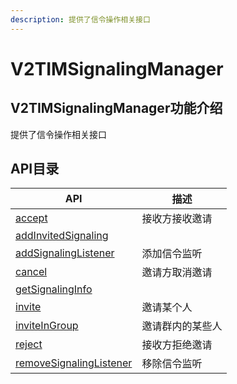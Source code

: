 ```yaml
---
description: 提供了信令操作相关接口
---
```


# V2TIMSignalingManager

## V2TIMSignalingManager功能介绍

提供了信令操作相关接口

## API目录

| API                                                                                                                                                                              | 描述       |
| -------------------------------------------------------------------------------------------------------------------------------------------------------------------------------- | -------- |
| [accept](https://pub.dev/documentation/tencent\_im\_sdk\_plugin/latest/manager\_v2\_tim\_signaling\_manager/V2TIMSignalingManager/accept.html)                                   | 接收方接收邀请  |
| [addInvitedSignaling](https://pub.dev/documentation/tencent\_im\_sdk\_plugin/latest/manager\_v2\_tim\_signaling\_manager/V2TIMSignalingManager/addInvitedSignaling.html)         |          |
| [addSignalingListener](https://pub.dev/documentation/tencent\_im\_sdk\_plugin/latest/manager\_v2\_tim\_signaling\_manager/V2TIMSignalingManager/addSignalingListener.html)       | 添加信令监听   |
| [cancel](https://pub.dev/documentation/tencent\_im\_sdk\_plugin/latest/manager\_v2\_tim\_signaling\_manager/V2TIMSignalingManager/cancel.html)                                   | 邀请方取消邀请  |
| [getSignalingInfo](https://pub.dev/documentation/tencent\_im\_sdk\_plugin/latest/manager\_v2\_tim\_signaling\_manager/V2TIMSignalingManager/getSignalingInfo.html)               |          |
| [invite](https://pub.dev/documentation/tencent\_im\_sdk\_plugin/latest/manager\_v2\_tim\_signaling\_manager/V2TIMSignalingManager/invite.html)                                   | 邀请某个人    |
| [inviteInGroup](https://pub.dev/documentation/tencent\_im\_sdk\_plugin/latest/manager\_v2\_tim\_signaling\_manager/V2TIMSignalingManager/inviteInGroup.html)                     | 邀请群内的某些人 |
| [reject](https://pub.dev/documentation/tencent\_im\_sdk\_plugin/latest/manager\_v2\_tim\_signaling\_manager/V2TIMSignalingManager/reject.html)                                   | 接收方拒绝邀请  |
| [removeSignalingListener](https://pub.dev/documentation/tencent\_im\_sdk\_plugin/latest/manager\_v2\_tim\_signaling\_manager/V2TIMSignalingManager/removeSignalingListener.html) | 移除信令监听   |
